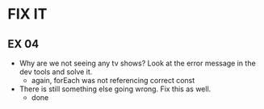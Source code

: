 # FIX IT

## EX 04

- Why are we not seeing any tv shows? Look at the error message in the dev tools and solve it.
  - again, forEach was not referencing correct const
- There is still something else going wrong. Fix this as well.
  - done
